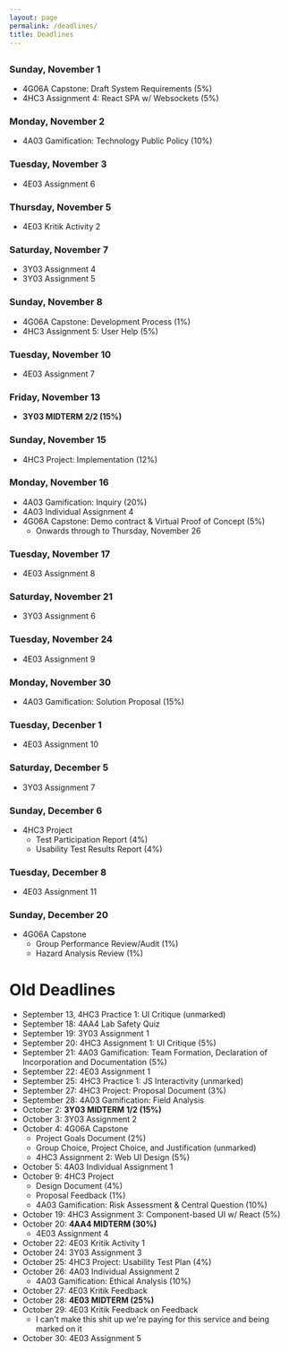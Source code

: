 ```yaml
---
layout: page
permalink: /deadlines/
title: Deadlines
---
```



<h2 id="hdr" class="page-heading" style="text-align: center"></h2>

<script type="text/javascript">
    var d = new Date();
    var month = new Array(12);
    month[0] = "January";
    month[1] = "February";
    month[2] = "March";
    month[3] = "April";
    month[4] = "May";
    month[5] = "June";
    month[6] = "July";
    month[7] = "August";
    month[8] = "September";
    month[9] = "October";
    month[10] = "November";
    month[11] = "December";
    
    var weekday = new Array(7);
    weekday[0] = "Sunday";
    weekday[1] = "Monday";
    weekday[2] = "Tuesday";
    weekday[3] = "Wednesday";
    weekday[4] = "Thursday";
    weekday[5] = "Friday";
    weekday[6] = "Saturday";

    var day = weekday[d.getDay()];

    var mon = month[d.getMonth()];
    var n = d.getDate();

    document.getElementById("hdr").innerHTML = `Today is ${day}, ${mon} ${n}`;
</script>

### Sunday, November 1
- 4G06A Capstone: Draft System Requirements (5%)
- 4HC3 Assignment 4: React SPA w/ Websockets (5%)

### Monday, November 2
- 4A03 Gamification: Technology Public Policy (10%)

### Tuesday, November 3
- 4E03 Assignment 6

### Thursday, November 5
- 4E03 Kritik Activity 2

### Saturday, November 7
- 3Y03 Assignment 4
- 3Y03 Assignment 5

### Sunday, November 8
- 4G06A Capstone: Development Process (1%)
- 4HC3 Assignment 5: User Help (5%)

### Tuesday, November 10
- 4E03 Assignment 7

### Friday, November 13
- **3Y03 MIDTERM 2/2 (15%)**

### Sunday, November 15
- 4HC3 Project: Implementation (12%)

### Monday, November 16
- 4A03 Gamification: Inquiry (20%)
- 4A03 Individual Assignment 4
- 4G06A Capstone: Demo contract & Virtual Proof of Concept (5%)
    - Onwards through to Thursday, November 26

### Tuesday, November 17
- 4E03 Assignment 8

### Saturday, November 21
- 3Y03 Assignment 6

### Tuesday, November 24
- 4E03 Assignment 9

### Monday, November 30
- 4A03 Gamification: Solution Proposal (15%)

### Tuesday, Decenber 1
- 4E03 Assignment 10

### Saturday, December 5
- 3Y03 Assignment 7

### Sunday, December 6
- 4HC3 Project
    - Test Participation Report (4%)
    - Usability Test Results Report (4%)

### Tuesday, December 8
- 4E03 Assignment 11

### Sunday, December 20
- 4G06A Capstone
    - Group Performance Review/Audit (1%)
    - Hazard Analysis Review (1%)

# Old Deadlines
- September 13, 4HC3 Practice 1: UI Critique (unmarked)
- September 18: 4AA4 Lab Safety Quiz
- September 19: 3Y03 Assignment 1
- September 20: 4HC3 Assignment 1: UI Critique (5%)
- September 21: 4A03 Gamification: Team Formation, Declaration of Incorporation and Documentation (5%)
- September 22: 4E03 Assignment 1
- September 25: 4HC3 Practice 1: JS Interactivity (unmarked)
- September 27: 4HC3 Project: Proposal Document (3%)
- September 28: 4A03 Gamification: Field Analysis
- October 2: **3Y03 MIDTERM 1/2 (15%)**
- October 3: 3Y03 Assignment 2
- October 4: 4G06A Capstone
    - Project Goals Document (2%)
    - Group Choice, Project Choice, and Justification (unmarked)
    - 4HC3 Assignment 2: Web UI Design (5%)
- October 5: 4A03 Individual Assignment 1
- October 9: 4HC3 Project
    - Design Document (4%)
    - Proposal Feedback (1%)
    - 4A03 Gamification: Risk Assessment & Central Question (10%)
- October 19: 4HC3 Assignment 3: Component-based UI w/ React (5%)
- October 20:  **4AA4 MIDTERM (30%)**
    - 4E03 Assignment 4
- October 22: 4E03 Kritik Activity 1
- October 24: 3Y03 Assignment 3
- October 25: 4HC3 Project: Usability Test Plan (4%)
- October 26: 4A03 Individual Assignment 2
    - 4A03 Gamification: Ethical Analysis (10%)
- October 27: 4E03 Kritik Feedback
- October 28: **4E03 MIDTERM (25%)**
- October 29: 4E03 Kritik Feedback on Feedback
    - I can't make this shit up we're paying for this service and being marked on it
- October 30: 4E03 Assignment 5